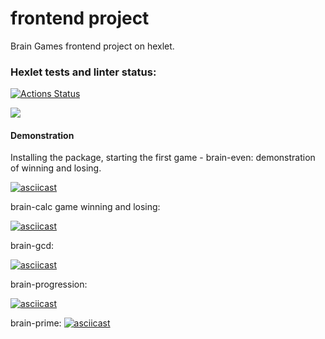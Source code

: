 # frontend project
Brain Games frontend project on hexlet.

### Hexlet tests and linter status:
[![Actions Status](https://github.com/olyakharlova/backend-project-44/workflows/hexlet-check/badge.svg)](https://github.com/olyakharlova/backend-project-44/actions)

<a href="https://codeclimate.com/github/olyakharlova/backend-project-44/maintainability"><img src="https://api.codeclimate.com/v1/badges/a58316b4ec173ba5e7b6/maintainability" /></a>

#### Demonstration
Installing the package, starting the first game - brain-even: demonstration of winning and losing.

[![asciicast](https://asciinema.org/a/bnFp6Y0RfDRef7eK1WoEWgnx4.svg)](https://asciinema.org/a/bnFp6Y0RfDRef7eK1WoEWgnx4)

brain-calc game winning and losing: 

[![asciicast](https://asciinema.org/a/80zOooIkgXrvFqKx8eIZ6uQHw.svg)](https://asciinema.org/a/80zOooIkgXrvFqKx8eIZ6uQHw)

brain-gcd: 

[![asciicast](https://asciinema.org/a/ZF8UYDGrNIsWhkgx5c6uTJHf7.svg)](https://asciinema.org/a/ZF8UYDGrNIsWhkgx5c6uTJHf7)

brain-progression: 

[![asciicast](https://asciinema.org/a/ybps2mEOSR8YsgrX4rZRZQb9C.svg)](https://asciinema.org/a/ybps2mEOSR8YsgrX4rZRZQb9C)

brain-prime:
[![asciicast](https://asciinema.org/a/LFAsvyFu63Ihg2uMTaReqiq51.svg)](https://asciinema.org/a/LFAsvyFu63Ihg2uMTaReqiq51)
